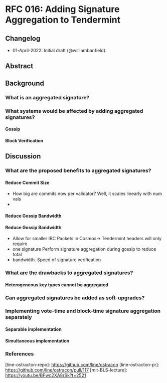 # RFC 016: Adding Signature Aggregation to Tendermint

## Changelog

- 01-April-2022: Initial draft (@williambanfield).

## Abstract

## Background

### What is an aggregated signature?

### What systems would be affected by adding aggregated signatures?

#### Gossip

#### Block Verification

## Discussion

### What are the proposed benefits to aggregated signatures?

#### Reduce Commit Size
* How big are commits now per validator? Well, it scales linearly with num vals
*
#### Reduce Gossip Bandwidth

#### Reduce Gossip Bandwidth

* Allow for smaller IBC Packets in Cosmos-> Tendermint headers will only require
* one signature Perform signature aggregation during gossip to reduce total
* bandwidth. Speed of signature verification

### What are the drawbacks to aggregated signatures?

#### Heterogeneous key types cannot be aggregated

### Can aggregated signatures be added as soft-upgrades?

### Implementing vote-time and block-time signature aggregation separately

#### Separable implementation

#### Simultaneous implementation

### References

[line-ostracton-repo]: https://github.com/line/ostracon [line-ostracton-pr]:
https://github.com/line/ostracon/pull/117 [mit-BLS-lecture]:
https://youtu.be/BFwc2XA8rSk?t=2521
